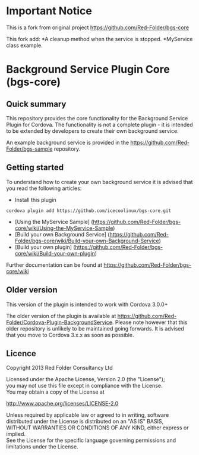 # Important Notice
This is a fork from original project https://github.com/Red-Folder/bgs-core

This fork add:
*A cleanup method when the service is stopped.
*MyService class example.


# Background Service Plugin Core (bgs-core)

## Quick summary
This repository provides the core functionality for the Background Service Plugin for Cordova.  The functionality is not a complete plugin - it is intended to be extended by developers to create their own background service.

An example background service is provided in the https://github.com/Red-Folder/bgs-sample repository.

## Getting started

To understand how to create your own background service it is advised that you read the following articles:

* Install this plugin
```
cordova plugin add https://github.com/icecoolinux/bgs-core.git
```
* [Using the MyService Sample] (https://github.com/Red-Folder/bgs-core/wiki/Using-the-MyService-Sample)
* [Build your own Background Service] (https://github.com/Red-Folder/bgs-core/wiki/Build-your-own-Background-Service)
* [Build your own plugin] (https://github.com/Red-Folder/bgs-core/wiki/Build-your-own-plugin)

Further documentation can be found at https://github.com/Red-Folder/bgs-core/wiki

## Older version
This version of the plugin is intended to work with Cordova 3.0.0+

The older version of the plugin is available at https://github.com/Red-Folder/Cordova-Plugin-BackgroundService.  Please note however that this older repository is unlikely to be maintained going forwards.  It is advised that you move to Cordova 3.x.x as soon as possible.

## Licence
Copyright 2013 Red Folder Consultancy Ltd
    
Licensed under the Apache License, Version 2.0 (the "License");   
you may not use this file except in compliance with the License.   
You may obtain a copy of the License at       
  
http://www.apache.org/licenses/LICENSE-2.0   
 
Unless required by applicable law or agreed to in writing, software   
distributed under the License is distributed on an "AS IS" BASIS,   
WITHOUT WARRANTIES OR CONDITIONS OF ANY KIND, either express or implied.   
See the License for the specific language governing permissions and   
limitations under the License.
